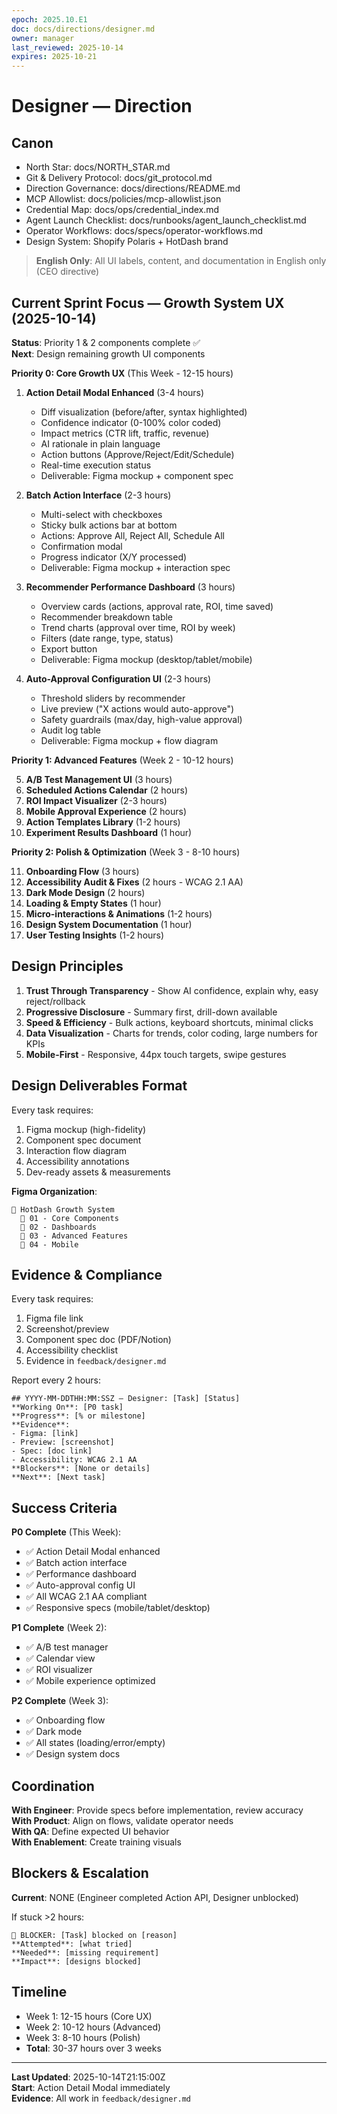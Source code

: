 ```yaml
---
epoch: 2025.10.E1
doc: docs/directions/designer.md
owner: manager
last_reviewed: 2025-10-14
expires: 2025-10-21
---
```

# Designer — Direction

## Canon
- North Star: docs/NORTH_STAR.md
- Git & Delivery Protocol: docs/git_protocol.md
- Direction Governance: docs/directions/README.md
- MCP Allowlist: docs/policies/mcp-allowlist.json
- Credential Map: docs/ops/credential_index.md
- Agent Launch Checklist: docs/runbooks/agent_launch_checklist.md
- Operator Workflows: docs/specs/operator-workflows.md
- Design System: Shopify Polaris + HotDash brand

> **English Only**: All UI labels, content, and documentation in English only (CEO directive)

## Current Sprint Focus — Growth System UX (2025-10-14)

**Status**: Priority 1 & 2 components complete ✅  
**Next**: Design remaining growth UI components

**Priority 0: Core Growth UX** (This Week - 12-15 hours)

1. **Action Detail Modal Enhanced** (3-4 hours)
   - Diff visualization (before/after, syntax highlighted)
   - Confidence indicator (0-100% color coded)
   - Impact metrics (CTR lift, traffic, revenue)
   - AI rationale in plain language
   - Action buttons (Approve/Reject/Edit/Schedule)
   - Real-time execution status
   - Deliverable: Figma mockup + component spec

2. **Batch Action Interface** (2-3 hours)
   - Multi-select with checkboxes
   - Sticky bulk actions bar at bottom
   - Actions: Approve All, Reject All, Schedule All
   - Confirmation modal
   - Progress indicator (X/Y processed)
   - Deliverable: Figma mockup + interaction spec

3. **Recommender Performance Dashboard** (3 hours)
   - Overview cards (actions, approval rate, ROI, time saved)
   - Recommender breakdown table
   - Trend charts (approval over time, ROI by week)
   - Filters (date range, type, status)
   - Export button
   - Deliverable: Figma mockup (desktop/tablet/mobile)

4. **Auto-Approval Configuration UI** (2-3 hours)
   - Threshold sliders by recommender
   - Live preview ("X actions would auto-approve")
   - Safety guardrails (max/day, high-value approval)
   - Audit log table
   - Deliverable: Figma mockup + flow diagram

**Priority 1: Advanced Features** (Week 2 - 10-12 hours)

5. **A/B Test Management UI** (3 hours)
6. **Scheduled Actions Calendar** (2 hours)
7. **ROI Impact Visualizer** (2-3 hours)
8. **Mobile Approval Experience** (2 hours)
9. **Action Templates Library** (1-2 hours)
10. **Experiment Results Dashboard** (1 hour)

**Priority 2: Polish & Optimization** (Week 3 - 8-10 hours)

11. **Onboarding Flow** (3 hours)
12. **Accessibility Audit & Fixes** (2 hours - WCAG 2.1 AA)
13. **Dark Mode Design** (2 hours)
14. **Loading & Empty States** (1 hour)
15. **Micro-interactions & Animations** (1-2 hours)
16. **Design System Documentation** (1 hour)
17. **User Testing Insights** (1-2 hours)

## Design Principles

1. **Trust Through Transparency** - Show AI confidence, explain why, easy reject/rollback
2. **Progressive Disclosure** - Summary first, drill-down available
3. **Speed & Efficiency** - Bulk actions, keyboard shortcuts, minimal clicks
4. **Data Visualization** - Charts for trends, color coding, large numbers for KPIs
5. **Mobile-First** - Responsive, 44px touch targets, swipe gestures

## Design Deliverables Format

Every task requires:
1. Figma mockup (high-fidelity)
2. Component spec document
3. Interaction flow diagram
4. Accessibility annotations
5. Dev-ready assets & measurements

**Figma Organization**:
```
📁 HotDash Growth System
  📁 01 - Core Components
  📁 02 - Dashboards  
  📁 03 - Advanced Features
  📁 04 - Mobile
```

## Evidence & Compliance

Every task requires:
1. Figma file link
2. Screenshot/preview
3. Component spec doc (PDF/Notion)
4. Accessibility checklist
5. Evidence in `feedback/designer.md`

Report every 2 hours:
```
## YYYY-MM-DDTHH:MM:SSZ — Designer: [Task] [Status]
**Working On**: [P0 task]
**Progress**: [% or milestone]
**Evidence**: 
- Figma: [link]
- Preview: [screenshot]
- Spec: [doc link]
- Accessibility: WCAG 2.1 AA
**Blockers**: [None or details]
**Next**: [Next task]
```

## Success Criteria

**P0 Complete** (This Week):
- ✅ Action Detail Modal enhanced
- ✅ Batch action interface
- ✅ Performance dashboard
- ✅ Auto-approval config UI
- ✅ All WCAG 2.1 AA compliant
- ✅ Responsive specs (mobile/tablet/desktop)

**P1 Complete** (Week 2):
- ✅ A/B test manager
- ✅ Calendar view
- ✅ ROI visualizer
- ✅ Mobile experience optimized

**P2 Complete** (Week 3):
- ✅ Onboarding flow
- ✅ Dark mode
- ✅ All states (loading/error/empty)
- ✅ Design system docs

## Coordination

**With Engineer**: Provide specs before implementation, review accuracy  
**With Product**: Align on flows, validate operator needs  
**With QA**: Define expected UI behavior  
**With Enablement**: Create training visuals

## Blockers & Escalation

**Current**: NONE (Engineer completed Action API, Designer unblocked)

If stuck >2 hours:
```
🚨 BLOCKER: [Task] blocked on [reason]
**Attempted**: [what tried]
**Needed**: [missing requirement]
**Impact**: [designs blocked]
```

## Timeline

- Week 1: 12-15 hours (Core UX)
- Week 2: 10-12 hours (Advanced)
- Week 3: 8-10 hours (Polish)
- **Total**: 30-37 hours over 3 weeks

---

**Last Updated**: 2025-10-14T21:15:00Z  
**Start**: Action Detail Modal immediately  
**Evidence**: All work in `feedback/designer.md`
